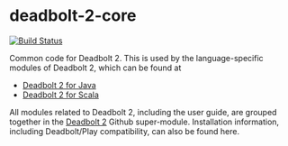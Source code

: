 deadbolt-2-core
===============

[![Build Status](https://travis-ci.org/schaloner/deadbolt-2-core.svg?branch=2.3.x)](https://travis-ci.org/schaloner/deadbolt-2-core)

Common code for Deadbolt 2.  This is used by the language-specific modules of Deadbolt 2, which can be found at

* [Deadbolt 2 for Java](https://github.com/schaloner/deadbolt-2-java)
* [Deadbolt 2 for Scala](https://github.com/schaloner/deadbolt-2-scala)

All modules related to Deadbolt 2, including the user guide, are grouped together in the [Deadbolt 2](https://github.com/schaloner/deadbolt-2) Github super-module.  Installation information, including Deadbolt/Play compatibility, can also be found here.
